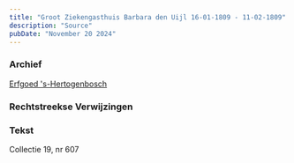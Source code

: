 ```yaml
---
title: "Groot Ziekengasthuis Barbara den Uijl 16-01-1809 - 11-02-1809"
description: "Source"
pubDate: "November 20 2024"
---
```


### Archief
[Erfgoed 's-Hertogenbosch](https://www.erfgoedshertogenbosch.nl/)

### Rechtstreekse Verwijzingen

### Tekst
Collectie 19, nr 607